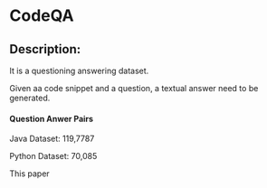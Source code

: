 # CodeQA

## Description:
It is a questioning answering dataset. 

Given aa code snippet and a question, a textual answer need to be generated.

#### Question Anwer Pairs
Java Dataset: 119,7787

Python Dataset: 70,085

This paper 